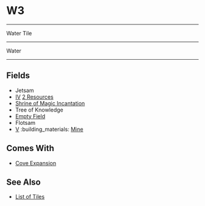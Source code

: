 # W3

___
Water Tile
___
Water
___


## Fields

- Jetsam
- [Ⅳ](../difficulties.md) [2 Resources](../fields.md#visitable)
- [Shrine of Magic Incantation](../spells/index.md)
- Tree of Knowledge
- [Empty Field](../keywords/empty_field.md)
- Flotsam
- [Ⅴ](../difficulties.md) :building_materials: [Mine](../fields.md#flaggable)


## Comes With

- [Cove Expansion](../content/cove_expansion.md)


## See Also

- [List of Tiles](index.md)
